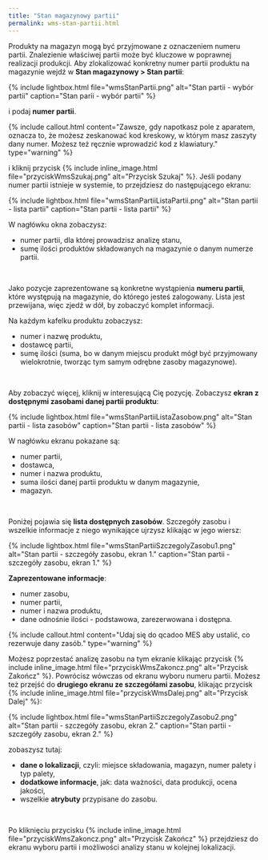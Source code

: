 ```yaml
---
title: "Stan magazynowy partii"
permalink: wms-stan-partii.html 
---
```


Produkty na magazyn mogą być przyjmowane z oznaczeniem numeru partii. Znalezienie właściwej partii może być kluczowe w poprawnej realizacji produkcji. Aby zlokalizować konkretny numer partii produktu na magazynie wejdź w **Stan magazynowy > Stan partii**:

{% include lightbox.html file="wmsStanPartii.png" alt="Stan partii - wybór partii" caption="Stan parii - wybór partii" %}

i podaj **numer partii**. 

{% include callout.html content="Zawsze, gdy napotkasz pole z aparatem, oznacza to, że możesz zeskanować kod kreskowy, w którym masz zaszyty dany numer. Możesz też ręcznie wprowadzić kod z klawiatury." type="warning" %}

i kliknij przycisk {% include inline_image.html file="przyciskWmsSzukaj.png" alt="Przycisk Szukaj" %}. Jeśli podany numer partii istnieje w systemie, to przejdziesz do następującego ekranu:

{% include lightbox.html file="wmsStanPartiiListaPartii.png" alt="Stan partii - lista partii" caption="Stan partii - lista partii" %}

W nagłówku okna zobaczysz:
- numer partii, dla której prowadzisz analizę stanu,
- sumę ilości produktów składowanych na magazynie o danym numerze partii.

<br/>

Jako pozycje zaprezentowane są konkretne wystąpienia **numeru partii**, które występują na magazynie, do którego jesteś zalogowany. Lista jest przewijana, więc zjedź w dół, by zobaczyć komplet informacji. 

Na każdym kafelku produktu zobaczysz:
- numer i nazwę produktu,
- dostawcę partii,
- sumę ilości (suma, bo w danym miejscu produkt mógł być przyjmowany wielokrotnie, tworząc tym samym odrębne zasoby magazynowe).

<br/>

Aby zobaczyć więcej, kliknij w interesującą Cię pozycję. Zobaczysz **ekran z dostępnymi zasobami danej partii produktu**:

{% include lightbox.html file="wmsStanPartiiListaZasobow.png" alt="Stan partii - lista zasobów" caption="Stan partii - lista zasobów" %}

W nagłówku ekranu pokazane są:
- numer partii,
- dostawca,
- numer i nazwa produktu,
- suma ilości danej partii produktu w danym magazynie,
- magazyn.

<br/>

Poniżej pojawia się **lista dostępnych zasobów**. Szczegóły zasobu i wszelkie informacje z niego wynikające ujrzysz klikając w jego wiersz:

{% include lightbox.html file="wmsStanPartiiSzczegolyZasobu1.png" alt="Stan partii - szczegóły zasobu, ekran 1." caption="Stan partii - szczegóły zasobu, ekran 1." %}

**Zaprezentowane informacje**:
- numer zasobu,
- numer partii,
- numer i nazwa produktu,
- dane odnośnie ilości - podstawowa, zarezerwowana i dostępna.

{% include callout.html content="Udaj się do qcadoo MES aby ustalić, co rezerwuje dany zasób." type="warning" %}

Możesz poprzestać analizę zasobu na tym ekranie klikając przycisk {% include inline_image.html file="przyciskWmsZakoncz.png" alt="Przycisk Zakończ" %}. Powrócisz wówczas od ekranu wyboru numeru partii. Możesz też przejść do **drugiego ekranu ze szczegółami zasobu**, klikając przycisk {% include inline_image.html file="przyciskWmsDalej.png" alt="Przycisk Dalej" %}:

{% include lightbox.html file="wmsStanPartiiSzczegolyZasobu2.png" alt="Stan partii - szczegóły zasobu, ekran 2." caption="Stan partii - szczegóły zasobu, ekran 2." %}

zobaszysz tutaj:
- **dane o lokalizacji**, czyli: miejsce składowania, magazyn, numer palety i typ palety,
- **dodatkowe informacje**, jak: data ważności, data produkcji, ocena jakości,
- wszelkie **atrybuty** przypisane do zasobu.

<br/>

Po kliknięciu przycisku {% include inline_image.html file="przyciskWmsZakoncz.png" alt="Przycisk Zakończ" %} przejdziesz do ekranu wyboru partii i możliwości analizy stanu w kolejnej lokalizacji.
